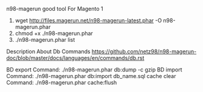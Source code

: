 n98-magerun good tool For Magento 1

1) wget http://files.magerun.net/n98-magerun-latest.phar -O n98-magerun.phar
2) chmod +x ./n98-magerun.phar
3) ./n98-magerun.phar list

Description About Db Commands
https://github.com/netz98/n98-magerun-doc/blob/master/docs/languages/en/commands/db.rst

BD export Command: ./n98-magerun.phar db:dump -c gzip
BD import Command: ./n98-magerun.phar db:import db_name.sql
cache clear Command: ./n98-magerun.phar cache:flush
